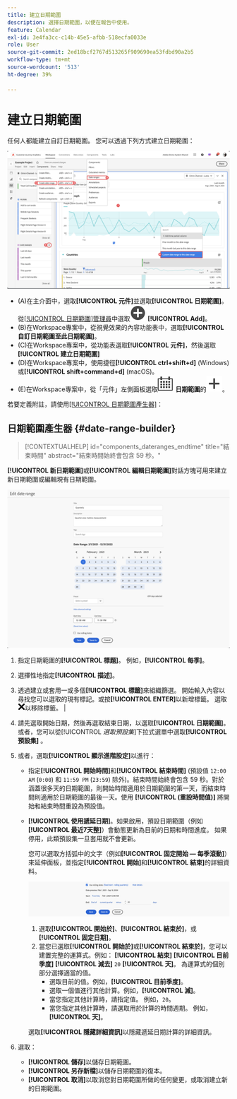 ```yaml
---
title: 建立日期範圍
description: 選擇日期範圍，以便在報告中使用。
feature: Calendar
exl-id: 3e4fa3cc-c14b-45e5-afbb-518ecfa0033e
role: User
source-git-commit: 2ed18bcf2767d513265f909690ea53fdbd90a2b5
workflow-type: tm+mt
source-wordcount: '513'
ht-degree: 39%

---
```


# 建立日期範圍


任何人都能建立自訂日期範圍。 您可以透過下列方式建立日期範圍：

![Create an annotation](assets/create-date-range.png)

* (A)在主介面中，選取&#x200B;**[!UICONTROL 元件]**&#x200B;並選取&#x200B;**[!UICONTROL 日期範圍]**。 從[[!UICONTROL 日期範圍]管理員](/help/components/date-ranges/manage.md)中選取![AddCircle](/help/assets/icons/AddCircle.svg) **[!UICONTROL Add]**。
* (B)在Workspace專案中，從視覺效果的內容功能表中，選取&#x200B;**[!UICONTROL 自訂日期範圍至此日期範圍]**。
* (C)在Workspace專案中，從功能表選取&#x200B;**[!UICONTROL 元件]**，然後選取&#x200B;**[!UICONTROL 建立日期範圍]**
* (D)在Workspace專案中，使用捷徑&#x200B;**[!UICONTROL ctrl+shift+d]** (Windows)或&#x200B;**[!UICONTROL shift+command+d]** (macOS)。
* (E)在Workspace專案中，從「元件」左側面板選取![行事曆](/help/assets/icons/Calendar.svg) **日期範圍**&#x200B;的![新增](/help/assets/icons/Add.svg)。

若要定義附註，請使用[[!UICONTROL 日期範圍產生器]](#annotation-builder)：

<!-- Should we really mention API here. If so, we can do it all over the place in the docs...
| **Use the [Customer Journey Analytics Annotations API](https://developer.adobe.com/cja-apis/docs/endpoints/annotations/)** | The Customer Journey Analytics Annotations APIs allow you to create, update, or retrieve annotations programmatically through Adobe Developer. These APIs use the same data and methods that Adobe uses inside the product UI. |
-->


## 日期範圍產生器 {#date-range-builder}

<!-- markdownlint-disable MD034 -->

>[!CONTEXTUALHELP]
>id="components_dateranges_endtime"
>title="結束時間"
>abstract="結束時間始終會包含 59 秒。"

<!-- markdownlint-enable MD034 -->




**[!UICONTROL 新日期範圍]**&#x200B;或&#x200B;**[!UICONTROL 編輯日期範圍]**&#x200B;對話方塊可用來建立新日期範圍或編輯現有日期範圍。

![註解詳細資料視窗，顯示下一節中說明的欄位和選項。](assets/edit-date-range.png)


1. 指定日期範圍的&#x200B;**[!UICONTROL 標題]**。 例如，**[!UICONTROL 每季]**。
1. 選擇性地指定&#x200B;**[!UICONTROL 描述]**。
1. 透過建立或套用一或多個&#x200B;**[!UICONTROL 標籤]**&#x200B;來組織篩選。 開始輸入內容以尋找您可以選取的現有標記。或按&#x200B;**[!UICONTROL ENTER]**&#x200B;以新增標籤。 選取![CrossSize75](/help/assets/icons/CrossSize75.svg)以移除標籤。 |
1. 請先選取開始日期，然後再選取結束日期，以選取&#x200B;**[!UICONTROL 日期範圍]**。
或者，您可以從[!UICONTROL *選取預設集*]&#x200B;下拉式選單中選取&#x200B;**[!UICONTROL 預設集]** 。

1. 或者，選取&#x200B;**[!UICONTROL 顯示進階設定]**&#x200B;以進行：

   * 指定&#x200B;**[!UICONTROL 開始時間]**&#x200B;和&#x200B;**[!UICONTROL 結束時間]** (預設值 `12:00 AM` (`0:00`) 和 `11:59 PM` (`23:59`) 除外)。結束時間始終會包含 59 秒。對於涵蓋很多天的日期範圍，則開始時間適用於日期範圍的第一天，而結束時間則適用於日期範圍的最後一天。使用 **[!UICONTROL (重設時間值)]** 將開始和結束時間重設為預設值。
   * **[!UICONTROL 使用遞延日期]**。如果啟用，預設日期範圍（例如&#x200B;**[!UICONTROL 最近7天整]**）會動態更新為目前的日期和時間進度。 如果停用，此類預設集一旦套用就不會更新。

     您可以選取方括弧中的文字（例如&#x200B;**[!UICONTROL 固定開始 — 每季滾動]**）來延伸面板，並指定&#x200B;**[!UICONTROL 開始]**&#x200B;和&#x200B;**[!UICONTROL 結束]**&#x200B;的詳細資料。

     ![遞回日期](assets/rolliing-dates.png)

      1. 選取&#x200B;**[!UICONTROL 開始於]**、**[!UICONTROL 結束於]**，或&#x200B;**[!UICONTROL 固定日期]**。
      1. 當您已選取&#x200B;**[!UICONTROL 開始於]**&#x200B;或&#x200B;**[!UICONTROL 結束於]**，您可以建置完整的運算式。例如： **[!UICONTROL 結束]** **[!UICONTROL 目前季度]** **[!UICONTROL 減去]** `20` **[!UICONTROL 天]**。 為運算式的個別部分選擇適當的值。
         * 選取目前的值。例如，**[!UICONTROL 目前季度]**。
         * 選取一個值進行其他計算。例如，**[!UICONTROL 減]**。
         * 當您指定其他計算時，請指定值。 例如，`20`。
         * 當您指定其他計算時，請選取用於計算的時間週期。 例如，**[!UICONTROL 天]**。

     選取&#x200B;**[!UICONTROL 隱藏詳細資訊]**&#x200B;以隱藏遞延日期計算的詳細資訊。

1. 選取：
   * **[!UICONTROL 儲存]**&#x200B;以儲存日期範圍。
   * **[!UICONTROL 另存新檔]**&#x200B;以儲存日期範圍的復本。
   * **[!UICONTROL 取消]**&#x200B;以取消您對日期範圍所做的任何變更，或取消建立新的日期範圍。


<!--


You can create a date range using either of the following two methods:

* Directly in a workspace project by clicking the '`+`' button next to the list of date range components on the left
* Within the date range manager

To create a date range in the date range manager:

1. Log in to [analytics.adobe.com](https://analytics.adobe.com) using your AdobeID credentials.
1. Navigate to [!UICONTROL Components] > [!UICONTROL Date Ranges].
1. Click the [!UICONTROL Add] button to open the modal window that creates a date range.

## Create a date range modal window

The modal window has four fields you can edit:

* **Date range**: The date range you want for this component.
* **Title**: The name you want for this component. The title is used in workspace projects.
* **Description**: The description you want for this component. The description is seen when clicking the ![i](../assets/i.png) icon.
* **Tags**: Use tags to organize your date ranges. A date range can belong to multiple tags.

## Selecting a date range

When clicking the date range in the modal window, you have several options:

* **Calendar**: Select the start and end date.
* **Use rolling dates**: Check this box if you want the date range to change as time goes on. Do not check this box if you want your date range to remain static.
* **Select preset**: Use this drop-down selection if you want a custom date range based on a range that Adobe offers by default. When you select a preset, you can further customize the date range to suit your needs. It does not affect the preset that Adobe offers.

## Rolling date ranges

If you want a rolling date range, you can customize when it rolls. You can control when the start and end dates roll independently of each other.

* **When the date starts**: Choose if the date starts at the beginning of a time period, at the end of a time period, or use a fixed day.
* **The time period to use**: Choose how often the date range rolls. You can have it roll every day, every week, every month, every quarter, or every year.
* **Offset**: Choose the offset of the date range. You can add or subtract days, weeks, months, quarters, or years.

## Rolling date examples

Some date ranges can be useful in certain reports.

Year-to-date:

```text
Start: Start of current year
End: End of current day
```

Last Thursday to this Thursday:

```text
Start: Start of current week minus 3 days
End: Start of current week plus 4 days
```

Fiscal year (for example, if a fiscal year starts in December)

```text
Start: Start of current year minus 1 month
End: End of current year minus 1 month
```


-->
